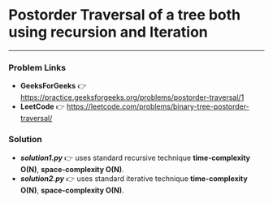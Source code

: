 # Postorder Traversal of a tree both using recursion and Iteration

---

### Problem Links
- **__GeeksForGeeks__** :point_right: https://practice.geeksforgeeks.org/problems/postorder-traversal/1
- **__LeetCode__** :point_right: https://leetcode.com/problems/binary-tree-postorder-traversal/

### Solution
- **_solution1.py_** :point_right: uses standard recursive technique **time-complexity O(N)**, **space-complexity O(N)**.
- **_solution2.py_** :point_right: uses standard iterative technique **time-complexity O(N)**, **space-complexity O(N)**.
